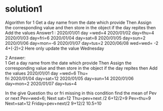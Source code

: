 # solution1
Algorithm for
1 Get  a day name from the date which provide 
Then Assign the corresponding value  and then store in the object if the day repites then Add the values
Answer1 : 
2020/01/01  day =wed=4
2020/01/02    day=thu=4
2020/01/03     day=fri=6
2020/01/04    day=sat=8
2020/01/05    day=sun=2
2020/01/06   day=mon=-6
2020/01/07    day=tus=2
2020/06/08    wed=wed= -2                                                               4+(-2)=2
Here only update the value Wednesday 

2 Answer:  
1 Get  a day name from the date which provide 
Then Assign the corresponding value  and then store in the object if the day repites then Add the values
2020/01/01   day =wed=6
Thu=  
fri
2020/01/04  day=sat=12
2020/01/05 day=sun=14
2020/01/06 day=mon=2
2020/01/07 day=tus=4


In the give Question thu or fri missing in this condition find the mean of 
Pev or next
Pev=wed=6;
Next sat=12
Thu=pev+next /2   6+12/2=9
Pev=thu=9
Next=sat=12
Friday=pev+next/2
9+12/2  10.5=10
